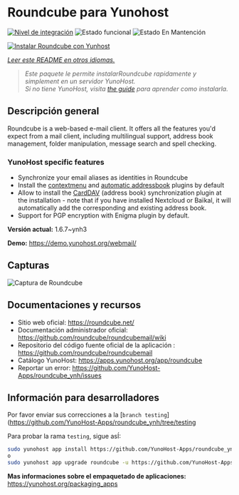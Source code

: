 <!--
Este archivo README esta generado automaticamente<https://github.com/YunoHost/apps/tree/master/tools/readme_generator>
No se debe editar a mano.
-->

# Roundcube para Yunohost

[![Nivel de integración](https://dash.yunohost.org/integration/roundcube.svg)](https://ci-apps.yunohost.org/ci/apps/roundcube/) ![Estado funcional](https://ci-apps.yunohost.org/ci/badges/roundcube.status.svg) ![Estado En Mantención](https://ci-apps.yunohost.org/ci/badges/roundcube.maintain.svg)

[![Instalar Roundcube con Yunhost](https://install-app.yunohost.org/install-with-yunohost.svg)](https://install-app.yunohost.org/?app=roundcube)

*[Leer este README en otros idiomas.](./ALL_README.md)*

> *Este paquete le permite instalarRoundcube rapidamente y simplement en un servidor YunoHost.*  
> *Si no tiene YunoHost, visita [the guide](https://yunohost.org/install) para aprender como instalarla.*

## Descripción general

Roundcube is a web-based e-mail client. It offers all the features you'd expect from a mail client, including multilingual support, address book management, folder manipulation, message search and spell checking.

### YunoHost specific features

- Synchronize your email aliases as identities in Roundcube
- Install the [contextmenu](https://packagist.org/packages/johndoh/contextmenu) and [automatic addressbook](https://packagist.org/packages/projectmyst/automatic_addressbook) plugins by default
- Allow to install the [CardDAV](https://packagist.org/packages/roundcube/carddav) (address book) synchronization plugin at the installation - note that if you have installed Nextcloud or Baïkal, it will automatically add the corresponding and existing address book.
- Support for PGP encryption with Enigma plugin by default.


**Versión actual:** 1.6.7~ynh3

**Demo:** <https://demo.yunohost.org/webmail/>

## Capturas

![Captura de Roundcube](./doc/screenshots/screenshot.png)

## Documentaciones y recursos

- Sitio web oficial: <https://roundcube.net/>
- Documentación administrador oficial: <https://github.com/roundcube/roundcubemail/wiki>
- Repositorio del código fuente oficial de la aplicación : <https://github.com/roundcube/roundcubemail>
- Catálogo YunoHost: <https://apps.yunohost.org/app/roundcube>
- Reportar un error: <https://github.com/YunoHost-Apps/roundcube_ynh/issues>

## Información para desarrolladores

Por favor enviar sus correcciones a la [`branch testing`](https://github.com/YunoHost-Apps/roundcube_ynh/tree/testing

Para probar la rama `testing`, sigue asÍ:

```bash
sudo yunohost app install https://github.com/YunoHost-Apps/roundcube_ynh/tree/testing --debug
o
sudo yunohost app upgrade roundcube -u https://github.com/YunoHost-Apps/roundcube_ynh/tree/testing --debug
```

**Mas informaciones sobre el empaquetado de aplicaciones:** <https://yunohost.org/packaging_apps>
